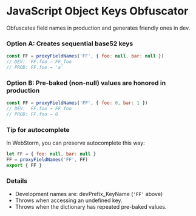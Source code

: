 # JavaScript Object Keys Obfuscator

Obfuscates field names in production and generates friendly ones in dev.

### Option A: Creates sequential base52 keys
```javascript
const FF = proxyFieldNames('FF', { foo: null, bar: null })
// DEV:  FF.foo → FF_foo
// PROD: FF.foo → 'a'
```

### Option B: Pre-baked (non-null) values are honored in production
```javascript
const FF = proxyFieldNames('FF', { foo: 0, bar: 1 })
// DEV:  FF.foo → FF_foo
// PROD: FF.foo → 0
```

### Tip for autocomplete
In WebStorm, you can preserve autocomplete this way:
```javascript
let FF = { foo: null, bar: null }
FF = proxyFieldNames('FF', FF)
export { FF }
```

### Details
- Development names are: devPrefix_KeyName (`'FF'` above)
- Throws when accessing an undefined key.
- Throws when the dictionary has repeated pre-baked values.
